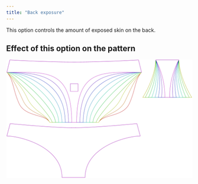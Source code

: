```yaml
---
title: "Back exposure"
---
```


This option controls the amount of exposed skin on the back.

## Effect of this option on the pattern

![This image shows the effect of this option by superimposing several variants that have a different value for this option](unice_backexposure_sample.svg "Effect of this option on the pattern")
